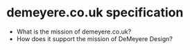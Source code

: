 
demeyere.co.uk specification
============================

+ What is the mission of demeyere.co.uk? 
+ How does it support the mission of DeMeyere Design?
